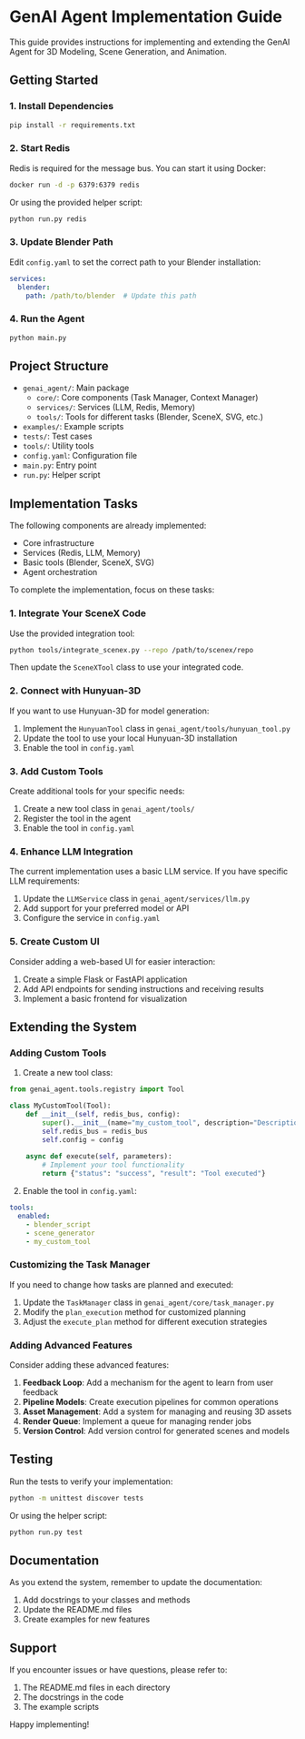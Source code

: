 # GenAI Agent Implementation Guide

This guide provides instructions for implementing and extending the GenAI Agent for 3D Modeling, Scene Generation, and Animation.

## Getting Started

### 1. Install Dependencies

```bash
pip install -r requirements.txt
```

### 2. Start Redis

Redis is required for the message bus. You can start it using Docker:

```bash
docker run -d -p 6379:6379 redis
```

Or using the provided helper script:

```bash
python run.py redis
```

### 3. Update Blender Path

Edit `config.yaml` to set the correct path to your Blender installation:

```yaml
services:
  blender:
    path: /path/to/blender  # Update this path
```

### 4. Run the Agent

```bash
python main.py
```

## Project Structure

- `genai_agent/`: Main package
  - `core/`: Core components (Task Manager, Context Manager)
  - `services/`: Services (LLM, Redis, Memory)
  - `tools/`: Tools for different tasks (Blender, SceneX, SVG, etc.)
- `examples/`: Example scripts
- `tests/`: Test cases
- `tools/`: Utility tools
- `config.yaml`: Configuration file
- `main.py`: Entry point
- `run.py`: Helper script

## Implementation Tasks

The following components are already implemented:

- Core infrastructure
- Services (Redis, LLM, Memory)
- Basic tools (Blender, SceneX, SVG)
- Agent orchestration

To complete the implementation, focus on these tasks:

### 1. Integrate Your SceneX Code

Use the provided integration tool:

```bash
python tools/integrate_scenex.py --repo /path/to/scenex/repo
```

Then update the `SceneXTool` class to use your integrated code.

### 2. Connect with Hunyuan-3D

If you want to use Hunyuan-3D for model generation:

1. Implement the `HunyuanTool` class in `genai_agent/tools/hunyuan_tool.py`
2. Update the tool to use your local Hunyuan-3D installation
3. Enable the tool in `config.yaml`

### 3. Add Custom Tools

Create additional tools for your specific needs:

1. Create a new tool class in `genai_agent/tools/`
2. Register the tool in the agent
3. Enable the tool in `config.yaml`

### 4. Enhance LLM Integration

The current implementation uses a basic LLM service. If you have specific LLM requirements:

1. Update the `LLMService` class in `genai_agent/services/llm.py`
2. Add support for your preferred model or API
3. Configure the service in `config.yaml`

### 5. Create Custom UI

Consider adding a web-based UI for easier interaction:

1. Create a simple Flask or FastAPI application
2. Add API endpoints for sending instructions and receiving results
3. Implement a basic frontend for visualization

## Extending the System

### Adding Custom Tools

1. Create a new tool class:

```python
from genai_agent.tools.registry import Tool

class MyCustomTool(Tool):
    def __init__(self, redis_bus, config):
        super().__init__(name="my_custom_tool", description="Description of what it does")
        self.redis_bus = redis_bus
        self.config = config
        
    async def execute(self, parameters):
        # Implement your tool functionality
        return {"status": "success", "result": "Tool executed"}
```

2. Enable the tool in `config.yaml`:

```yaml
tools:
  enabled:
    - blender_script
    - scene_generator
    - my_custom_tool
```

### Customizing the Task Manager

If you need to change how tasks are planned and executed:

1. Update the `TaskManager` class in `genai_agent/core/task_manager.py`
2. Modify the `plan_execution` method for customized planning
3. Adjust the `execute_plan` method for different execution strategies

### Adding Advanced Features

Consider adding these advanced features:

1. **Feedback Loop**: Add a mechanism for the agent to learn from user feedback
2. **Pipeline Models**: Create execution pipelines for common operations
3. **Asset Management**: Add a system for managing and reusing 3D assets
4. **Render Queue**: Implement a queue for managing render jobs
5. **Version Control**: Add version control for generated scenes and models

## Testing

Run the tests to verify your implementation:

```bash
python -m unittest discover tests
```

Or using the helper script:

```bash
python run.py test
```

## Documentation

As you extend the system, remember to update the documentation:

1. Add docstrings to your classes and methods
2. Update the README.md files
3. Create examples for new features

## Support

If you encounter issues or have questions, please refer to:

1. The README.md files in each directory
2. The docstrings in the code
3. The example scripts

Happy implementing!

